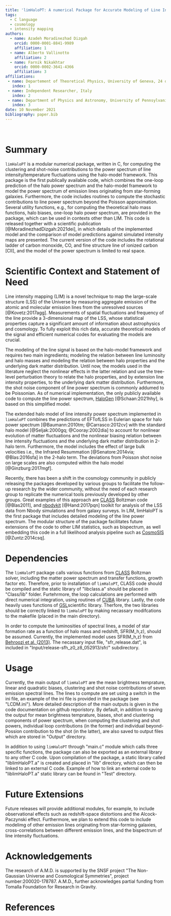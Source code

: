 ```yaml
---
title: 'limHaloPT: A numerical Package for Accurate Modeling of Line Intensity Power spectrum'
tags:
  - C language
  - cosmology
  - intensity mapping
authors:
  - name: Azadeh Moradinezhad Dizgah
    orcid: 0000-0001-8841-9989
    affiliation: 1
  - name: Alberto Vallinotto  
    affiliation: 2
  - name: Farnik Nikakhtar
    orcid: 0000-0002-3641-4366
    affiliation: 3
affiliations:
 - name: Departement of Theoretical Physics, University of Geneva, 24 quai Ernest Ansermet, 1211 Geneva 4, Switzerland
   index: 1
 - name: Independent Researcher, Italy
   index: 2  
 - name: Department of Physics and Astronomy, University of Pennsylvania, 209 S. 33rd St., Philadelphia, PA 19104, USA
   index: 3   
date: 10 November 2021
bibliography: paper.bib
---
```


&nbsp;
&nbsp;
&nbsp;



# Summary

`limHaloPT` is a modular numerical package, written in C, for computing the clustering and shot-noise contributions to the power spectrum of line intensity/temperature fluctuations using the halo-model framework. This package is the first publically available code, which combines the one-loop prediction of the halo power spectrum and the halo-model framework to model the power spectrum of emission lines originating from star-forming galaxies. Furthermore, the code includes routines to compute the stochastic contributions to line power spectrum beyond the Poisson approximation. Several utility functions, e.g., for computing the theoretical halo mass functions, halo biases, one-loop halo power spectrum, are provided in the package, which can be used in contexts other than LIM. This code is released together with a scientific publication [@MoradinezhadDizgah:2021dei], in which details of the implemented model and the comparison of model predictions against simulated intensity maps are presented. The current version of the code includes the rotational ladder of carbon monoxide, CO, and fine structure line of ionized carbon [CII], and the model of the power spectrum is limited to real space.


# Scientific Context and Statement of Need

Line intensity mapping (LIM) is a novel technique to map the large-scale structure (LSS) of the Universe by measuring aggregate emission of the atomic and molecular emission lines from the unresolved sources [@Kovetz:2017agg]. Measurements of spatial fluctuations and frequency of the line provide a 3-dimensional map of the LSS, whose statistical properties capture a significant amount of information about astrophysics and cosmology. To fully exploit this rich data, accurate theoretical models of the signal and efficient numerical codes for evaluating the models are crucial. 

The modeling of the line signal is based on the halo-model framework and requires two main ingredients; modeling the relation between line luminosity and halo masses and modeling the relation between halo properties and the underlying dark matter distribution. Until now, the models used in the literature neglect the nonlinear effects in the latter relation and use the tree-level perturbation theory to relate the halo properties, and by extension line intensity properties, to the underlying dark matter distribution. Furthermore, the shot noise component of line power spectrum is commonly addumed to be Poissonian. As of numerical implementation, the only publicly available code to compute the line power spectrum, [HaloGen](https://github.com/EmmanuelSchaan/HaloGen/tree/LIM) [@Schaan:2021hhy], is based on this simplified model.   

The extended halo model of line intensity power spectrum implemented in `limHaloPT` combines the predictions of EFTofLSS in Eulerian space for halo power spectrum [@Baumann:2010tm; @Carrasco:2012cv] with the standard halo model [@Seljak:2000gq; @Cooray:2002dia] to account for nonlinear evolution of matter fluctuations and the nonlinear biasing relation between line intensity fluctuations and the underlying dark matter distribution in 2-halo term. Furthermore, the model includes the effect of large bulk velocities i.e., the Infrared Resummation [@Senatore:2014via; @Blas:2016sfa] in the 2-halo term. The deviations from Poisson shot noise on large scales are also computed within the halo model [@Ginzburg:2017mgf].

Recently, there has been a shift in the cosmology community in publicly releasing the packages developed by various groups to facilitate the follow-up research by the wider community, without the need of each research group to replicate the numerical tools previously developed by other groups. Great examples of this approach are [CLASS](https://github.com/lesgourg/class_public) Boltzman code [@Blas2011], and [nbodykit](https://nbodykit.readthedocs.io/en/latest/) [@Hand:2017pqn] toolkit for analysis of the LSS data from Nbody simulations and from galaxy surveys. In LIM, limHaloPT is the first package that includes detailed modeling of the line power spectrum. The modular structure of the package facilitates future extensions of the code to other LIM statistics, such as bispectrum, as well embedding this code in a full likelihood analysis pipeline such as [CosmoSIS](https://bitbucket.org/joezuntz/cosmosis/wiki/Home) [@Zuntz:2014csq].   


# Dependencies

The `limHaloPT` package calls various functions from [CLASS](https://github.com/lesgourg/class_public) Boltzman solver, including the matter power spectrum and transfer functions, growth factor etc. Therefore, prior to installation of `limHaloPT`, CLASS code should be compiled and the static library of "libclass.a" should be placed in "Class/lib" folder. Furtehrmore, the loop calculations are performed with direct numerical integration, using routines of [CUBA](http://www.feynarts.de/cuba/) library. Lastly, the code heavily uses functions of [GSL](https://www.gnu.org/software/gsl/doc/html/)scientific library. Therfore, the two libraries should be correctly linked to `limHaloPT` by making necassary modifcations to the makefile (placed in the main directory). 

In order to compute the luminosities of spectral lines, a model of star formation rate as a function of halo mass and redshift, SFR(M_h,z), should be assumed. Currently, the implemented model uses SFR(M_h,z) from [Behroozi et al. (2013)](https://arxiv.org/abs/1207.6105). The necassary input file, "sfr_release.dat", is included in "Input/release-sfh_z0_z8_052913/sfr/" subdirectory. 


# Usage

Currently, the main output of `limHaloPT` are the mean brightness temprature, linear and quadratic biases, clustering and shot noise contributions of seven emission spectral lines. The lines to compute are set using a switch in the ini file, an example of the ini file is provided in the package (see "LCDM.ini"). More detailed description of the main outputs is given in the code documentation on github reporistory. By default, in addition to saving the output for mean brightness temprature, biases, shot and clustering components of power spectrum, when computing the clustering and shot powers, individual loop contributions (in the former) and individual beyond-Possion contribution to the shot (in the latter), are also saved to output files which are stored in "Output" directory. 

In addition to using `limHaloPT` through "main.c" module which calls three specific functions, the package can also be exported as an external library to any other C code. Upon compilation of the package, a static library called "liblimHaloPT.a" is created and placed in "lib" directory, which can then be linked to an external C code. Example of how to link an external code to "liblimHaloPT.a" static library can be found in "Test" directory.



# Future Extensions 

Future releases will provide additional modules, for example, to include observational effects such as redshift-space distortions and the Alcock-Paczynski effect. Furthermore, we plan to extend this code to include modelimg of other emission lines originating from star-forming galaxies, cross-correlations between different emission lines, and the bispectrum of line intensity fluctuations. 


# Acknowledgements

The research of A.M.D. is supported by the SNSF project "The  Non-Gaussian  Universe and  Cosmological Symmetries", project number:200020-178787. A.M.D., further acknowledges partial funding from Tomalla Foundation for Research in Gravity. 


# References

